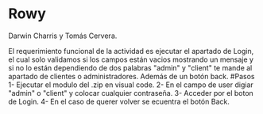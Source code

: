 # Rowy
Darwin Charris y Tomás Cervera.

El requerimiento funcional de la actividad es ejecutar el apartado de Login, el cual solo validamos si los campos están vacios mostrando un mensaje y si no lo están dependiendo de dos palabras "admin" y "client" te mande al apartado de clientes o administradores. Además de un botón back.
#Pasos
1- Ejecutar el modulo del .zip en visual code.
2- En el campo de user digiar "admin" o "client" y colocar cualquier contraseña.
3- Acceder por el boton de Login.
4- En el caso de querer volver se ecuentra el botón Back.
